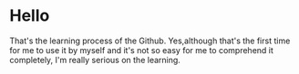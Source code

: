 # Hello
That's the learning process of the Github.
Yes,although that's the first time for me to use it by myself and it's not so easy for me to comprehend it completely, I'm really serious on the learning.
